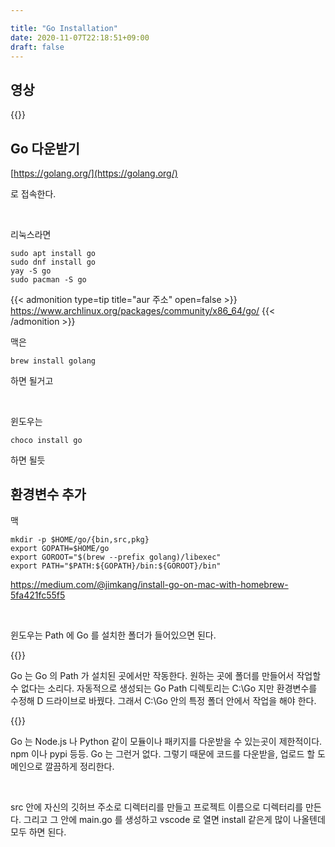 ```yaml
---

title: "Go Installation"
date: 2020-11-07T22:18:51+09:00
draft: false
---
```






## 영상

{{<youtube ic89gBxdHgs>}}



## Go 다운받기



[https://golang.org/](https://golang.org/)

로 접속한다.

<br>

리눅스라면 

```
sudo apt install go
sudo dnf install go
yay -S go
sudo pacman -S go
```

{{< admonition type=tip title="aur 주소" open=false >}}
https://www.archlinux.org/packages/community/x86_64/go/
{{< /admonition >}}



맥은

```
brew install golang
```

하면 될거고

<br>

윈도우는

```
choco install go
```

하면 될듯



## 환경변수 추가

맥

```
mkdir -p $HOME/go/{bin,src,pkg}
export GOPATH=$HOME/go
export GOROOT="$(brew --prefix golang)/libexec"
export PATH="$PATH:${GOPATH}/bin:${GOROOT}/bin"
```

https://medium.com/@jimkang/install-go-on-mac-with-homebrew-5fa421fc55f5



<br>

윈도우는 Path 에 Go 를 설치한 폴더가 들어있으면 된다.



{{<admonition>}}

Go 는 Go 의 Path 가 설치된 곳에서만 작동한다. 원하는 곳에 폴더를 만들어서 작업할 수 없다는 소리다. 자동적으로 생성되는 Go Path 디렉토리는 C:\Go 지만 환경변수를 수정해 D 드라이브로 바꿨다. 그래서 C:\Go 안의 특정 폴더 안에서 작업을 해야 한다.

{{</admonition>}}



Go 는 Node.js 나 Python 같이 모듈이나 패키지를 다운받을 수 있는곳이 제한적이다. npm 이나 pypi 등등. Go 는 그런거 없다. 그렇기 때문에 코드를 다운받을, 업로드 할 도메인으로 깔끔하게 정리한다.

<br>



src 안에 자신의 깃허브 주소로 디렉터리를 만들고 프로젝트 이름으로 디렉터리를 만든다. 그리고 그 안에 main.go 를 생성하고 vscode 로 열면 install 같은게 많이 나올텐데 모두 하면 된다. 